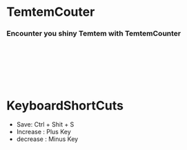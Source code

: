 # TemtemCouter
### Encounter you shiny Temtem with TemtemCounter

<br>
<br>
<br>
<br>
<br>

# KeyboardShortCuts
 * Save: Ctrl + Shit + S
 * Increase : Plus Key
 * decrease : Minus Key
